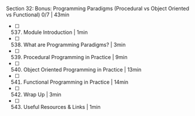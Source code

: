 Section 32: Bonus: Programming Paradigms (Procedural vs Object Oriented vs Functional) 0/7 | 43min
- [ ] 537. Module Introduction | 1min
- [ ] 538. What are Programming Paradigms? | 3min
- [ ] 539. Procedural Programming in Practice | 9min
- [ ] 540. Object Oriented Programming in Practice | 13min
- [ ] 541. Functional Programming in Practice | 14min
- [ ] 542. Wrap Up | 3min
- [ ] 543. Useful Resources & Links | 1min
